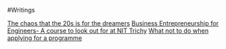 #Writings

[The chaos that the 20s is for the dreamers](https://navyavijayan.medium.com/the-chaos-that-the-20s-is-for-the-dreamers-8ad014bc2b73?source=your_stories_page-------------------------------------)
[Business Entrepreneurship for Engineers- A course to look out for at NIT Trichy](https://navyavijayan.medium.com/business-entrepreneurship-for-engineers-a-course-to-look-out-for-at-nit-trichy-7938964a1479?source=your_stories_page-------------------------------------)
[What not to do when applying for a programme](https://navyavijayan.medium.com/what-not-to-do-when-applying-for-a-programme-53bd907ae2ce?source=your_stories_page-------------------------------------)

